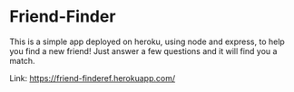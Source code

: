 # Friend-Finder

This is a simple app deployed on heroku, using node and express, to help you find a new friend! Just answer a few questions and it will find you a match.

Link: https://friend-finderef.herokuapp.com/
